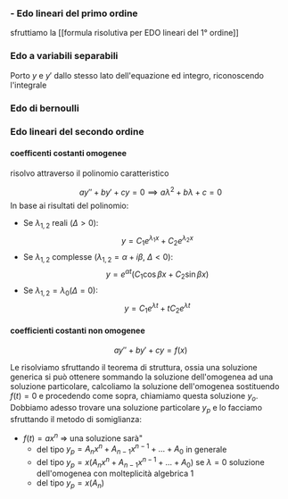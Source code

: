 
### - Edo lineari del primo ordine 
sfruttiamo la [[formula risolutiva per EDO lineari del 1° ordine]]


### Edo a variabili separabili
Porto $y$ e $y'$ dallo stesso lato dell'equazione ed integro, riconoscendo l'integrale

### Edo di bernoulli

### Edo lineari del secondo ordine

#### coefficenti costanti omogenee
 risolvo attraverso il polinomio caratteristico

$$ay'' + by'  + cy = 0 \implies a\lambda^2 + b\lambda + c = 0$$
In base ai risultati del polinomio:

- Se $\lambda_{1,2}$ reali ($\Delta > 0$): $$ y = C_{1} e^{\lambda_{1}x} + C_{2}e^{\lambda_{2}x} $$
- Se $\lambda_{1,2}$ complesse ($\lambda_{1,2} = \alpha + i\beta$, $\Delta<0$): $$ y = e^{\alpha t}(C_{1} \cos \beta x + C_{2} \sin \beta x)$$
- Se $\lambda_{1,2} = \lambda_{0}$($\Delta = 0$): $$ y = C_{1}e^{\lambda t} + tC_{2}e^{\lambda t} $$
#### coefficienti costanti non omogenee
$$ ay'' + by' + cy = f(x) $$

Le risolviamo sfruttando il teorema di struttura, ossia una soluzione generica si può ottenere sommando la soluzione dell'omogenea ad una soluzione particolare, calcoliamo la soluzione dell'omogenea sostituendo $f(t)=0$ e procedendo come sopra, chiamiamo questa soluzione $y_{o}$.
Dobbiamo adesso trovare una soluzione particolare $y_{p}$ e lo facciamo sfruttando il metodo di somiglianza:
- $f(t) = ax^n$ => una soluzione sarà"
	- del tipo $y_{p} = A_{n}x^n + A_{n-1}x^{n-1} + \dots + A_{0}$ in generale
	- del tipo $y_{p} = x(A_{n}x^n + A_{n-1}x^{n-1} + \dots + A_{0})$ se $\lambda = 0$ soluzione dell'omogenea con molteplicità algebrica 1
	- del tipo $y_{p} = x(A_{n})$